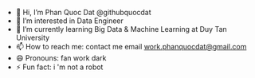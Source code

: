- 👋 Hi, I’m Phan Quoc Dat @githubquocdat
- 👀 I’m interested in Data Engineer
- 🌱 I’m currently learning Big Data & Machine Learning at Duy Tan University 
- 📫 How to reach me: contact me email work.phanquocdat@gmail.com
- 😄 Pronouns: fan work dark
- ⚡ Fun fact: i 'm not a robot

<!---
githubquocdat/githubquocdat is a ✨ special ✨ repository because its `README.md` (this file) appears on your GitHub profile.
You can click the Preview link to take a look at your changes.
--->
